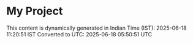 # My Project

This content is dynamically generated in Indian Time (IST): 2025-06-18 11:20:51 IST
Converted to UTC: 2025-06-18 05:50:51 UTC
